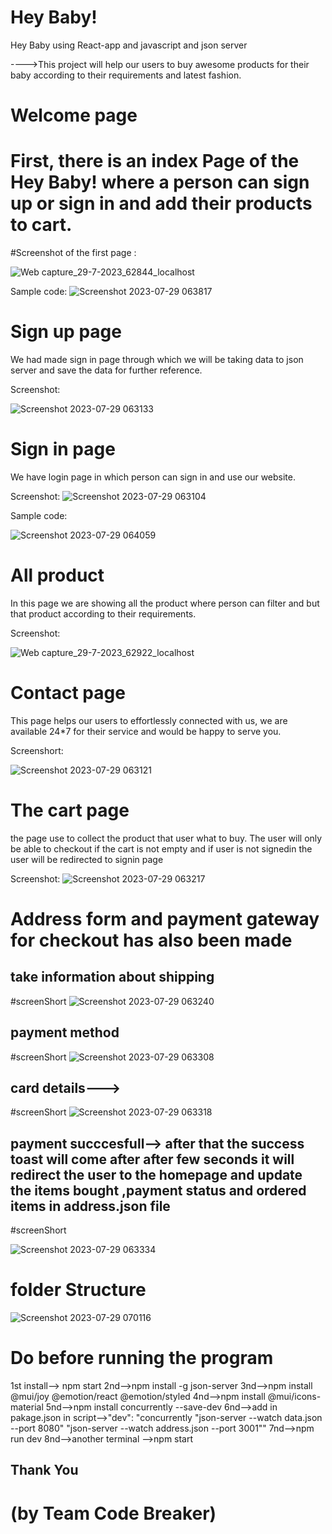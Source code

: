 # Hey Baby!
Hey Baby using React-app and javascript and json server

---->This project will help our users to buy awesome products for their baby according to their requirements and latest fashion.

# Welcome page

# First, there is an index Page of the Hey Baby! where a person can sign up or sign in and add their products to cart.

#Screenshot of the first page :

![Web capture_29-7-2023_62844_localhost](https://github.com/roy705051/Hey_Baby_E-commerce-_Website/assets/118226807/de873141-e423-4b01-abcf-a31c69fff9cd)

Sample code:
![Screenshot 2023-07-29 063817](https://github.com/roy705051/Hey_Baby_E-commerce-_Website/assets/118226807/a135f2a6-ede0-41f4-a622-697c69a36d46)


# Sign up page

We had made sign in page through which we will be taking data to json server and save the data for further reference.

Screenshot:

![Screenshot 2023-07-29 063133](https://github.com/roy705051/Hey_Baby_E-commerce-_Website/assets/118226807/dd41ac32-f8f2-4fb4-a4e4-2788928b11f3)

# Sign in page

We have login page in which person can sign in and use our website.

Screenshot:
![Screenshot 2023-07-29 063104](https://github.com/roy705051/Hey_Baby_E-commerce-_Website/assets/118226807/0ffd8f98-9ee0-4c8f-862f-266f51166806)


Sample code:

![Screenshot 2023-07-29 064059](https://github.com/roy705051/Hey_Baby_E-commerce-_Website/assets/118226807/c6791314-6941-48e9-a359-6086eee1734e)

# All product

In this page we are showing all the product where person can filter and but that product according to their requirements.

Screenshot:

![Web capture_29-7-2023_62922_localhost](https://github.com/roy705051/Hey_Baby_E-commerce-_Website/assets/118226807/eaf38816-9d15-4c04-b3f3-66d898ebe974)


# Contact page

This page helps our users to effortlessly connected with us, we are available 24*7 for their service and would be happy to serve you.

Screenshort:

![Screenshot 2023-07-29 063121](https://github.com/roy705051/Hey_Baby_E-commerce-_Website/assets/118226807/7b895eda-6a6b-4057-8d1c-2525e5a8705a)


# The cart page
the page use to collect the product that user what to buy. The user will only be able to checkout if the cart is not empty and if user is not signedin the user will be redirected to signin page

Screenshot:
![Screenshot 2023-07-29 063217](https://github.com/roy705051/Hey_Baby_E-commerce-_Website/assets/118226807/4e8576ce-0dff-4d34-8ba4-423a6bdaffa5)


# Address form and payment gateway for checkout has also been made
## take information  about shipping
#screenShort
![Screenshot 2023-07-29 063240](https://github.com/roy705051/Hey_Baby_E-commerce-_Website/assets/118226807/7e6a5b98-46f8-45a2-be86-66ad011288c2)

## payment method 
#screenShort
![Screenshot 2023-07-29 063308](https://github.com/roy705051/Hey_Baby_E-commerce-_Website/assets/118226807/cf8ab7ff-c7ae-4962-80bc-9105f71d1d79)

## card details--->
#screenShort
![Screenshot 2023-07-29 063318](https://github.com/roy705051/Hey_Baby_E-commerce-_Website/assets/118226807/314eb563-88bd-495c-9d54-ba30bbbca3c9)

## payment succcesfull-->    after that the success toast will come after after few seconds it will redirect the user to the homepage and update the items bought ,payment status and ordered items in address.json file
#screenShort

![Screenshot 2023-07-29 063334](https://github.com/roy705051/Hey_Baby_E-commerce-_Website/assets/118226807/27515cd7-994a-4a4a-a009-e76f33db9e3b)


# folder Structure
![Screenshot 2023-07-29 070116](https://github.com/roy705051/Hey_Baby_E-commerce-_Website/assets/118226807/2ced6887-9934-43c6-ae83-8ba6e6cee4ca)

# Do before running  the program
1st install--> npm start
2nd-->npm install -g json-server
3nd-->npm install @mui/joy @emotion/react @emotion/styled
4nd-->npm install @mui/icons-material
5nd-->npm install concurrently --save-dev
6nd-->add in pakage.json in script-->"dev": "concurrently \"json-server --watch data.json --port 8080\" \"json-server --watch address.json --port 3001\""
7nd-->npm run dev
8nd-->another terminal -->npm start


## Thank You

# (by Team Code Breaker)
